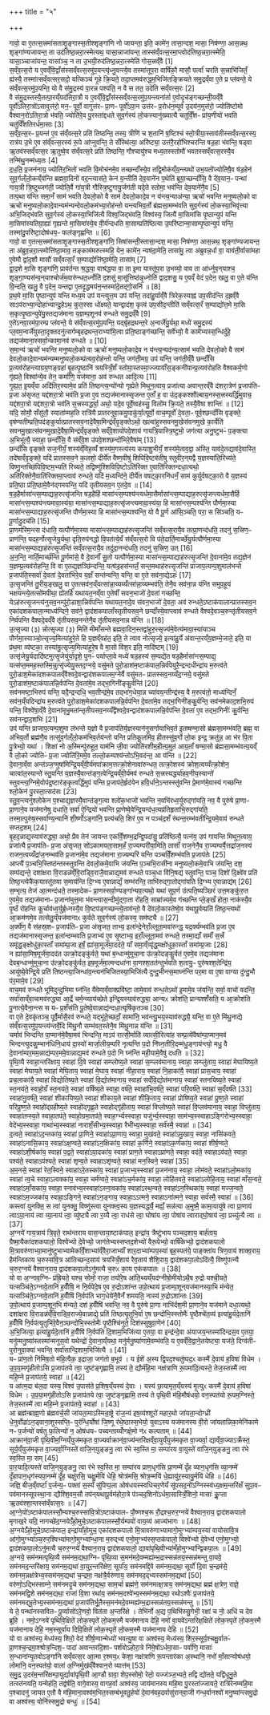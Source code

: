 +++
title = "५"

+++


  
गावो॒ वा ए॒तत्स॒त्त्रमा॑सताशृ॒ङ्गास्स॒तीश्शृङ्गा॑णि नो जायन्ता॒ इति॒ कामे॑न॒ तासा॒न्दश॒ मासा॒ निष॑ण्णा॒ आस॒न्नथ॒ शृङ्गा॑ण्यजायन्त॒ ता उद॑तिष्ठ॒न्नरा॒त्स्मेत्यथ॒ यासा॒न्नाजा॑यन्त॒ तास्स॑व्ँवत्स॒रमा॒प्त्वोद॑तिष्ठ॒न्नरा॒त्स्मेति॒ यासा॒ञ्चाजा॑यन्त॒ यासा॑ञ्च॒ न ता उ॒भयी॒रुद॑तिष्ठ॒न्नरा॒त्स्मेति॑ गोस॒त्त्रव्ँवै [1]  
स॒व्ँव॒त्स॒रो य ए॒वव्ँवि॒द्वाँस॑स्सव्ँवत्स॒रमु॑प॒यन्त्यृ॑ध्नु॒वन्त्ये॒व तस्मा॑त्तूप॒रा वार्षि॑कौ॒ मासौ॒ पर्त्वा॑ चरति स॒त्त्राभि॑जितँ॒ ह्य॑स्यै॒ तस्मा॑त्सव्ँवत्सर॒सदो॒ यत्किञ्च॑ गृ॒हे क्रि॒यते॒ तदा॒प्तमव॑रुद्धम॒भिजि॑तङ्क्रियते समु॒द्रव्ँवा ए॒ते प्र प्ल॑वन्ते॒ ये स॑व्ँवत्स॒रमु॑प॒यन्ति॒ यो वै स॑मु॒द्रस्य॑ पा॒रन्न पश्य॑ति॒ न वै स तत॒ उदे॑ति सव्ँवत्स॒रः [2]  
वै स॑मु॒द्रस्तस्यै॒तत्पा॒रय्ँयद॑तिरा॒त्रौ य ए॒वव्ँवि॒द्वाँस॑स्सव्ँवत्स॒रमु॑प॒यन्त्यना॑र्ता ए॒वोदृच॑ङ्गच्छन्ती॒यव्ँवै पूर्वो॑ऽतिरा॒त्रो॑ऽसावुत्त॑रो॒ मन॒ᳶ पूर्वो॒ वागुत्त॑रᳶ प्रा॒णᳶ पूर्वो॑ऽपा॒न उत्त॑रᳶ प्र॒रोध॑न॒म्पूर्व॑ उ॒दय॑न॒मुत्त॑रो॒ ज्योति॑ष्टोमो वैश्वान॒रो॑ऽतिरा॒त्रो भ॑वति॒ ज्योति॑रे॒व पु॒रस्ता॑द्दधते सुव॒र्गस्य॑ लो॒कस्यानु॑ख्यात्यै चतुर्विँ॒शᳶ प्रा॑य॒णीयो॑ भवति चतु॑र्विँशतिरर्धमा॒साः [3]  
स॒व्ँव॒त्स॒रᳶ प्र॒यन्त॑ ए॒व स॑व्ँवत्स॒रे प्रति॑ तिष्ठन्ति॒ तस्य॒ त्रीणि॑ च श॒तानि॑ ष॒ष्टिश्च॑ स्तो॒त्रीया॒स्ताव॑तीस्सव्ँवत्स॒रस्य॒ रात्र॑य उ॒भे ए॒व स॑व्ँवत्स॒रस्य॑ रू॒पे आ॑प्नुवन्ति॒ ते सँस्थि॑त्या॒ अरि॑ष्ट्या॒ उत्त॑रै॒रहो॑भिश्चरन्ति षड॒हा भ॑वन्ति॒ षड्वा ऋ॒तव॑स्सव्ँवत्स॒र ऋ॒तुष्वे॒व स॑व्ँवत्स॒रे प्रति॑ तिष्ठन्ति॒ गौश्चायु॑श्च मध्य॒तस्स्तोमौ॑ भवतस्सव्ँवत्स॒रस्यै॒व तन्मि॑थु॒नम्म॑ध्य॒तः [4]  
द॒ध॒ति॒ प्र॒जन॑नाय॒ ज्योति॑र॒भितो॑ भवति वि॒मोच॑नमे॒व तच्छन्दाँ॑स्ये॒व तद्वि॒मोक॑य्ँय॒न्त्यथो॑ उभ॒यतो॑ज्योतिषै॒व ष॑ड॒हेन॑ सुव॒र्गल्ँलो॒कय्ँय॑न्ति ब्रह्मवा॒दिनो॑ वद॒न्त्यास॑ते॒ केन॑ य॒न्तीति॑ देव॒याने॑न प॒थेति॑ ब्रूया॒च्छन्दाँ॑सि॒ वै दे॑व॒यान॒ᳶ पन्था॑ गाय॒त्री त्रि॒ष्टुब्जग॑ती॒ ज्योति॒र्वै गा॑य॒त्री गौस्त्रि॒ष्टुगायु॒र्जग॑ती यदे॒ते स्तोमा॒ भव॑न्ति देव॒याने॑नै॒व [5]  
तत्प॒था य॑न्ति समा॒नँ साम॑ भवति देवलो॒को वै साम॑ देवलो॒कादे॒व न य॑न्त्य॒न्याअ॑न्या॒ ऋचो॑ भवन्ति मनुष्यलो॒को वा ऋचो॑ मनुष्यलो॒कादे॒वान्यम॑न्यन्देवलो॒कम॑भ्या॒रोह॑न्तो यन्त्यभिव॒र्तो ब्र॑ह्मसा॒मम्भ॑वति सुव॒र्गस्य॑ लो॒कस्या॒भिवृ॑त्त्या अभि॒जिद्भ॑वति सुव॒र्गस्य॑ लो॒कस्या॒भिजि॑त्यै विश्व॒जिद्भ॑वति॒ विश्व॑स्य॒ जित्यै॑ मा॒सिमा॑सि पृ॒ष्ठान्युप॑ यन्ति मा॒सिमा॑स्यतिग्रा॒ह्या॑ गृह्यन्ते मा॒सिमा॑स्ये॒व वी॒र्य॑न्दधति मा॒साम्प्रति॑ष्ठित्या उ॒परि॑ष्टान्मा॒साम्पृ॒ष्ठान्युप॑ यन्ति॒ तस्मा॑दु॒परि॑ष्टा॒दोष॑धय॒ᳶ फल॑ङ्गृह्णन्ति ॥ [6]  
गावो॒ वा ए॒तत्स॒त्त्रमा॑सताशृ॒ङ्गास्स॒तीश्शृङ्गा॑णि॒ सिषा॑सन्ती॒स्तासा॒न्दश॒ मासा॒ निष॑ण्णा॒ आस॒न्नथ॒ शृङ्गा॑ण्यजायन्त॒ ता अ॑ब्रुव॒न्नरा॒त्स्मोत्ति॑ष्ठा॒माव॒ तङ्काम॑मरुत्स्महि॒ येन॒ कामे॑न॒ न्यष॑दा॒मेति॒ तासा॑मु॒ त्वा अ॑ब्रुवन्न॒र्धा वा॒ याव॑ती॒र्वासा॑महा ए॒वेमौ द्वा॑द॒शौ मासौ॑ सव्ँवत्स॒रँ स॒म्पाद्योत्ति॑ष्ठा॒मेति॒ तासा॑म् [7]  
द्वा॒द॒शे मा॒सि शृङ्गा॑णि॒ प्राव॑र्तन्त श्र॒द्धया॒ वाश्र॑द्धया वा॒ ता इ॒मा यास्तू॑प॒रा उ॒भय्यो॒ वाव ता आ॑र्ध्नुव॒न्‌याश्च॒ शृङ्गा॒ण्यस॑न्व॒न्‌याश्चोर्ज॑म॒वारु॑न्धत॒र्ध्नोति॑ द॒शसु॑ मा॒सू॑त्तिष्ठ॑न्नृ॒ध्नोति॑ द्वाद॒शसु॒ य ए॒वव्ँ वेद॑ प॒देन॒ खलु॒ वा ए॒ते य॑न्ति वि॒न्दति॒ खलु॒ वै प॒देन॒ यन्तद्वा ए॒तदृ॒द्धमय॑न॒न्तस्मा॑दे॒तद्गो॒सनि॑ ॥ [8]  
प्र॒थ॒मे मा॒सि पृ॒ष्ठान्युप॑ यन्ति मध्य॒म उप॑ यन्त्युत्त॒म उप॑ यन्ति॒ तदा॑हु॒र्याव्ँवै त्रिरेक॒स्याह्न॑ उप॒सीद॑न्ति द॒ह्रव्ँवै साऽप॑राभ्या॒न्दोहा॑भ्यान्दु॒हेऽथ॒ कुत॒स्सा धो॑क्ष्यते॒ यान्द्वाद॑श॒ कृत्व॑ उप॒सीद॒न्तीति॑ सव्ँवत्स॒रँ स॒म्पाद्यो॑त्त॒मे मा॒सि स॒कृत्पृ॒ष्ठान्युपे॑यु॒स्तद्यज॑माना य॒ज्ञम्प॒शूनव॑ रुन्धते समु॒द्रव्ँवै [9]  
ए॒ते॑ऽनवा॒रम॑पा॒रम्प्र प्ल॑वन्ते॒ ये स॑व्ँवत्स॒रमु॑प॒यन्ति॒ यद्बृ॑हद्रथन्त॒रे अ॒न्वर्जे॑यु॒र्यथा॒ मध्ये॑ समु॒द्रस्य॑ प्ल॒वम॒न्वर्जे॑युस्ता॒दृक्तदनु॑त्सर्गम्बृहद्रथन्त॒राभ्या॑मि॒त्वा प्र॑ति॒ष्ठाङ्ग॑च्छन्ति॒ सर्वे॑भ्यो॒ वै कामे॑भ्यस्स॒न्धिर्दु॑हे॒ तद्यज॑माना॒स्सर्वा॒न्कामा॒नव॑ रुन्धते ॥ [10]  
स॒मा॒न्य॑ ऋचो॑ भवन्ति मनुष्यलो॒को वा ऋचो॑ मनुष्यलो॒कादे॒व न य॑न्त्य॒न्यद॑न्य॒त्साम॑ भवति देवलो॒को वै साम॑ देवलो॒कादे॒वान्यम॑न्यम्मनुष्यलो॒कम्प्र॑त्यव॒रोह॑न्तो यन्ति॒ जग॑ती॒मग्र॒ उप॑ यन्ति॒ जग॑ती॒व्ँवै छन्दाँ॑सि प्र॒त्यव॑रोहन्त्याग्रय॒णङ्ग्रहा॑ बृ॒हत्पृ॒ष्ठानि॑ त्रयस्त्रिँ॒शँ स्तोमा॒स्तस्मा॒ज्ज्यायाँ॑स॒ङ्कनी॑यान्प्र॒त्यव॑रोहति वैश्वकर्म॒णो गृ॑ह्यते॒ विश्वा॑न्ये॒व तेन॒ कर्मा॑णि॒ यज॑माना॒ अव॑ रुन्धत आदि॒त्यः [11]  
गृ॒ह्य॒त॒ इ॒यव्ँवा अदि॑तिर॒स्यामे॒व प्रति॑ तिष्ठन्त्य॒न्यो॑न्यो गृह्येते मिथुन॒त्वाय॒ प्रजा॑त्या अवान्त॒रव्ँवै द॑शरा॒त्रेण॑ प्र॒जाप॑तिᳶ प्र॒जा अ॑सृजत॒ यद्द॑शरा॒त्रो भव॑ति प्र॒जा ए॒व तद्यज॑मानास्सृजन्त ए॒ताँ ह॒ वा उ॑द॒ङ्कश्शौ॑ल्बाय॒नस्स॒त्त्रस्यर्द्धि॑मुवाच॒ यद्द॑शरा॒त्रो यद्द॑शरा॒त्रो भव॑ति स॒त्त्रस्यर्द्ध्या॒ अथो॒ यदे॒व पूर्वे॒ष्वह॑स्सु॒ विलो॑म क्रि॒यते॒ तस्यै॒वैषा शान्तिः॑ ॥ [12]  
यदि॒ सोमौ॒ सँसु॑तौ॒ स्याता॑म्मह॒ति रात्रि॑यै प्रातरनुवा॒कमु॒पाकु॑र्या॒त्पूर्वो॒ वाच॒म्पूर्वो॑ दे॒वता॒ᳶ पूर्व॒श्छन्दाँ॑सि वृङ्क्ते॒ वृष॑ण्वतीम्प्रति॒पद॑ङ्कुर्यात्प्रातस्सव॒नादे॒वैषा॒मिन्द्र॑व्ँवृ॒ङ्क्तेऽथो॒ खल्वा॑हुस्सवनमु॒खेस॑वनमुखे का॒र्येति॑ सवनमु॒खात्स॑वनमुखादे॒वैषा॒मिन्द्र॑व्ँवृङ्क्ते सव्ँवे॒शायो॑पवे॒शाय॑ गायत्रि॒यास्त्रि॒ष्टुभो॒ जग॑त्या अनु॒ष्टुभᳶ॑ प॒ङ्क्त्या अ॒भिभू॑त्यै॒ स्वाहा॒ छन्दाँ॑सि॒ वै स॑व्ँवे॒श उ॑पवे॒शश्छन्दो॑भिरे॒वैषा॑म् [13]  
छन्दाँ॑सि वृङ्क्ते सज॒नीयँ॒ शस्य॑व्ँविह॒व्यँ॑ शस्य॑म॒गस्त्य॑स्य कयाशु॒भीयँ॒ शस्य॑मे॒ताव॒द्वा अ॑स्ति॒ याव॑दे॒तद्याव॑दे॒वास्ति॒ तदे॑षाव्ँवृङ्क्ते॒ यदि॑ प्रातस्सव॒ने क॒लशो॒ दीर्ये॑त वैष्ण॒वीषु॑ शिपिवि॒ष्टव॑तीषु स्तुवीर॒न्‌यद्वै य॒ज्ञस्या॑ति॒रिच्य॑ते॒ विष्णु॒न्तच्छि॑पिवि॒ष्टम॒भ्यति॑ रिच्यते॒ तद्विष्णु॑श्शिविपि॒ष्टोऽति॑रिक्त ए॒वाति॑रिक्तन्दधा॒त्यथो॒ अति॑रिक्तेनै॒वाति॑रिक्तमा॒प्त्वाव॑ रुन्धते॒ यदि॑ म॒ध्यन्दि॑ने॒ दीर्ये॑त वषट्का॒रनि॑धनँ॒ साम॑ कुर्युर्वषट्का॒रो वै य॒ज्ञस्य॑ प्रति॒ष्ठा प्र॑ति॒ष्ठामे॒वैन॑द्गमयन्ति॒ यदि॑ तृतीयसव॒न ए॒तदे॒व ॥ [14]  
ष॒ड॒हैर्मासा॑न्त्स॒म्पाद्याह॒रुत्सृ॑जन्ति षड॒हैर्हि मासा॑न्त्स॒म्पश्य॑न्त्यर्धमा॒सैर्मासा॑न्त्स॒म्पाद्याह॒रुत्सृ॑जन्त्यर्धमा॒सैर्हि मासा॑न्त्स॒म्पश्य॑न्त्यमावा॒स्य॑या॒ मासा॑न्त्स॒म्पाद्याह॒रुत्सृ॑जन्त्यमावा॒स्य॑या॒ हि मासा॑न्त्स॒म्पश्य॑न्ति पौर्णमा॒स्या मासा॑न्त्स॒म्पाद्याह॒रुत्सृ॑जन्ति पौर्णमा॒स्या हि मासा॑न्त्स॒म्पश्य॑न्ति॒ यो वै पू॒र्ण आ॑सि॒ञ्चति॒ परा॒ स सि॑ञ्चति॒ यᳶ पू॒र्णादु॒दच॑ति [15]  
प्रा॒णम॑स्मि॒न्त्स द॑धाति॒ यत्पौ॑र्णमा॒स्या मासा॑न्त्स॒म्पाद्याह॑रुत्सृ॒जन्ति॑ सव्ँवत्स॒रायै॒व तत्प्रा॒णन्द॑धति॒ तदनु॑ स॒त्त्रिण॒ᳶ प्राण॑न्ति॒ यदह॒र्नोत्सृ॒जेयु॒र्यथा॒ दृति॒रुप॑नद्धो वि॒पत॑त्ये॒वँ स॑व्ँवत्स॒रो वि प॑ते॒दार्ति॒मार्च्छे॑यु॒र्यत्पौ॑र्णमा॒स्या मासा॑न्त्स॒म्पाद्याह॑रुत्सृ॒जन्ति॑ सव्ँवत्स॒रायै॒व तदु॑दा॒नन्द॑धति॒ तदनु॑ स॒त्त्रिण॒ उत् [16]  
अ॒न॒न्ति॒ नार्ति॒मार्च्छ॑न्ति पू॒र्णमा॑से॒ वै दे॒वानाँ॑ सु॒तो यत्पौ॑र्णमा॒स्या मासा॑न्त्स॒म्पाद्याह॑रुत्सृ॒जन्ति॑ दे॒वाना॑मे॒व तद्य॒ज्ञेन॑ य॒ज्ञम्प्र॒त्यव॑रोहन्ति॒ वि वा ए॒तद्य॒ज्ञञ्छि॑न्दन्ति॒ यत्ष॑ड॒हस॑न्ततँ॒ सन्त॒मथाह॑रुत्सृ॒जन्ति॑ प्राजाप॒त्यम्प॒शुमाल॑भन्ते प्र॒जाप॑ति॒स्सर्वा॑ दे॒वता॑ दे॒वता॑भिरे॒व य॒ज्ञँ सन्त॑न्वन्ति॒ यन्ति॒ वा ए॒ते सव॑ना॒द्येऽहः॑ [17]  
उ॒त्सृ॒जन्ति॑ तु॒रीय॒ङ्खलु॒ वा ए॒तत्सव॑न॒य्ँयत्सा॑न्ना॒य्यय्यँत्सा॑न्ना॒य्यम्भव॑ति॒ तेनै॒व सव॑ना॒न्न य॑न्ति समुप॒हूय॑ भक्षयन्त्ये॒तत्सो॑मपीथा॒ ह्ये॑तर्हि॑ यथायत॒नव्ँवा ए॒तेषाँ॑ सवन॒भाजो॑ दे॒वता॑ गच्छन्ति॒ येऽह॑रुत्सृ॒जन्त्य॑नुसव॒नम्पु॑रो॒डाशा॒न्निर्व॑पन्ति यथायत॒नादे॒व स॑वन॒भाजो॑ दे॒वता॒ अव॑ रुन्धते॒ऽष्टाक॑पालान्प्रातस्सव॒न एका॑दशकपाला॒न्माध्य॑न्दिने॒ सव॑ने॒ द्वाद॑शकपालाँस्तृतीयसव॒ने छन्दाँ॑स्ये॒वाप्त्वाव॑ रुन्धते वैश्वदे॒वञ्च॒रुन्तृ॑तीयसव॒ने निर्व॑पन्ति वैश्वदे॒वव्ँवै तृ॑तीयसव॒नन्तेनै॒व तृ॑तीयसव॒नान्न य॑न्ति ॥ [18]  
उ॒त्सृज्या (३) न्नोत्सृज्या (३) मिति॑ मीमाँसन्ते ब्रह्मवा॒दिन॒स्तद्वा॑हुरु॒त्सृज्य॑मे॒वेत्य॑मावा॒स्या॑याञ्च पौर्णमा॒स्याञ्चो॒त्सृज्य॒मित्या॑हुरे॒ते हि य॒ज्ञव्ँवह॑त॒ इति॒ ते त्वाव नोत्सृज्ये॒ इत्या॑हु॒र्ये अ॑वान्त॒रय्ँय॒ज्ञम्भे॒जाते॒ इति॒ या प्र॑थ॒मा व्य॑ष्टका॒ तस्या॑मु॒त्सृज्य॒मित्या॑हुरे॒ष वै मा॒सो वि॑श॒र इति॒ नादि॑ष्टम् [19]  
उत्सृ॑जेयु॒र्यदादि॑ष्टमुत्सृ॒जेयु॑र्या॒दृशे॒ पुनᳶ॑ पर्याप्ला॒वे मध्ये॑ षड॒हस्य॑ स॒म्पद्ये॑त षड॒हैर्मासा॑न्त्स॒म्पाद्य॒ यत्स॑प्त॒ममह॒स्तस्मि॒न्नुत्सृ॑ज्येयु॒स्तद॒ग्नये॒ वसु॑मते पुरो॒डाश॑म॒ष्टाक॑पाल॒न्निर्व॑पेयुरै॒न्द्रन्दधीन्द्रा॑य म॒रुत्व॑ते पुरो॒डाश॒मेका॑दशकपालव्ँवैश्वदे॒वन्द्वाद॑शकपालम॒ग्नेर्वै वसु॑मतᳶ प्रातस्सव॒नय्यँद॒ग्नये॒ वसु॑मते पुरो॒डाश॑म॒ष्टाक॑पालन्नि॒र्वप॑न्ति दे॒वता॑मे॒व तद्भा॒गिनी॑ङ्कु॒र्वन्ति॑ [20]  
सव॑नमष्टा॒भिरुप॑ यन्ति॒ यदै॒न्द्रन्दधि॒ भव॒तीन्द्र॑मे॒व तद्भा॑ग॒धेया॒न्न च्या॑वय॒न्तीन्द्र॑स्य॒ वै म॒रुत्व॑तो॒ माध्य॑न्दिनँ॒ सव॑न॒य्ँयदिन्द्रा॑य म॒रुत्व॑ते पुरो॒डाश॒मेका॑दशकपालन्नि॒र्वप॑न्ति दे॒वता॑मे॒व तद्भा॒गिनी॑ङ्कु॒र्वन्ति॒ सव॑नमेकाद॒शभि॒रुप॑ यन्ति॒ विश्वे॑षा॒व्ँवै दे॒वाना॑मृभु॒मता॑न्तृतीयसव॒नय्यँद्वै॑श्वदे॒वन्द्वाद॑शकपालन्नि॒र्वप॑न्ति दे॒वता॑ ए॒व तद्भा॒गिनीः॑ कु॒र्वन्ति॒ सव॑नन्द्वाद॒शभिः॑ [21]  
उप॑ यन्ति प्राजाप॒त्यम्प॒शुमा ल॑भन्ते य॒ज्ञो वै प्र॒जाप॑तिर्य॒ज्ञस्यान॑नुसर्गायाभिव॒र्त इ॒तष्षण्मा॒सो ब्र॑ह्मसा॒मम्भ॑वति॒ ब्रह्म॒ वा अ॑भिव॒र्तो ब्रह्म॑णै॒व तत्सु॑व॒र्गल्ँलो॒कम॑भिव॒र्तय॑न्तो यन्ति प्रतिकू॒लमि॑व॒ हीतस्सु॑व॒र्गो लो॒क इन्द्र॒ क्रतु॑न्न॒ आ भ॑र पि॒ता पु॒त्रेभ्यो॒ यथा॑ । शिक्षा॑ नो अ॒स्मिन्पु॑रुहूत॒ याम॑नि जी॒वा ज्योति॑रशीम॒हीत्य॒मुत॑ आय॒ताँ षण्मा॒सो ब्र॑ह्मसा॒मम्भ॑वत्य॒यव्ँ वै लो॒को ज्योतिᳶ॑ प्र॒जा ज्योति॑रि॒ममे॒व तल्लो॒कम्पश्य॑न्तोऽभि॒वद॑न्त॒ आ य॑न्ति ॥ [22]  
दे॒वाना॒व्ँवा अन्त॑ञ्ज॒ग्मुषा॑मिन्द्रि॒यव्ँवी॒र्य॑मपा॑क्राम॒त्तत्क्रो॒शेनावा॑रुन्धत॒ तत्क्रो॒शस्य॑ क्रोश॒त्वय्यँत्क्रो॒शेन॒ चात्वा॑ल॒स्यान्ते॑ स्तु॒वन्ति॑ य॒ज्ञस्यै॒वान्त॑ङ्ग॒त्वेन्द्रि॒यव्ँवी॒र्य॑मव॑ रुन्धते स॒त्त्रस्यर्द्ध्या॑हव॒नीय॒स्यान्ते॑ स्तुवन्त्य॒ग्निमे॒वोप॑द्र॒ष्टार॑ङ्कृ॒त्वर्द्धि॒मुप॑ यन्ति प्र॒जाप॑ते॒र्हृद॑येन हवि॒र्धाने॒ऽन्तस्स्तु॑वन्ति प्रे॒माण॑मे॒वास्य॑ गच्छन्ति श्लो॒केन॑ पु॒रस्ता॒त्सद॑सः [23]  
स्तु॒व॒न्त्यनु॑श्लोकेन प॒श्चाद्य॒ज्ञस्यै॒वान्त॑ङ्ग॒त्वा श्लो॑क॒भाजो॑ भवन्ति न॒वभि॑रध्व॒र्युरुद्गा॑यति॒ नव॒ वै पुरु॑षे प्रा॒णाᳶ प्रा॒णाने॒व यज॑मानेषु दधाति॒ सर्वा॑ ऐ॒न्द्रियो॑ भवन्ति प्रा॒णेष्वे॒वेन्द्रि॒यन्द॑ध॒त्यप्र॑तिहृताभि॒रुद्गा॑यति॒ तस्मा॒त्पुरु॑ष॒स्सर्वा॑ण्य॒न्यानि॑ शी॒र्ष्णोऽङ्गा॑नि॒ प्रत्य॑चति॒ शिर॑ ए॒व न पञ्च॑द॒शँ र॑थन्त॒रम्भ॑वतीन्द्रि॒यमे॒वाव॑ रुन्धते सप्तद॒शम् [24]  
बृ॒हद॒न्नाद्य॒स्याव॑रुद्ध्या॒ अथो॒ प्रैव तेन॑ जायन्त एकविँ॒शम्भ॒द्रन्द्वि॒पदा॑सु॒ प्रति॑ष्ठित्यै॒ पत्न॑य॒ उप॑ गायन्ति मिथुन॒त्वाय॒ प्रजा॑त्यै प्र॒जाप॑तिᳶ प्र॒जा अ॑सृजत॒ सो॑ऽकामयता॒साम॒हँ रा॒ज्यम्परी॑या॒मिति॒ तासाँ॑ राज॒नेनै॒व रा॒ज्यम्पर्यै॒त्तद्रा॑ज॒नस्य॑ राजन॒त्वय्यँद्रा॑ज॒नम्भव॑ति प्र॒जाना॑मे॒व तद्यज॑माना रा॒ज्यम्परि॑ यन्ति पञ्चविँ॒शम्भ॑वति प्र॒जाप॑तेः [25]  
आप्त्यै॑ प॒ञ्चभि॒स्तिष्ठ॑न्तस्स्तुवन्ति देवलो॒कमे॒वाभि ज॑यन्ति प॒ञ्चभि॒रासी॑ना मनुष्यलो॒कमे॒वाभि ज॑यन्ति॒ दश॒ सम्प॑द्यन्ते॒ दशा॑क्षरा वि॒राडन्न॑व्ँवि॒राड्वि॒राजै॒वान्नाद्य॒मव॑ रुन्धते पञ्च॒धा वि॑नि॒षद्य॑ स्तुवन्ति॒ पञ्च॒ दिशो॑ दि॒क्ष्वे॑व प्रति॑ तिष्ठ॒न्त्येकै॑क॒यास्तु॑तया स॒माय॑न्ति दि॒ग्भ्य ए॒वान्नाद्यँ॒ सम्भ॑रन्ति॒ ताभि॑रुद्गा॒तोद्गा॑यति दि॒ग्भ्य ए॒वान्नाद्य॑म् [26]  
स॒म्भृत्य॒ तेज॑ आ॒त्मन्द॑धते॒ तस्मा॒देकᳶ॑ प्रा॒णस्सर्वा॒ण्यङ्गा॑न्यव॒त्यथो॒ यथा॑ सुप॒र्ण उ॑त्पति॒ष्यञ्छिर॑ उत्त॒मङ्कु॑रु॒त ए॒वमे॒व तद्यज॑मानाᳶ प्र॒जाना॑मुत्त॒मा भ॑वन्त्यास॒न्दीमु॑द्गा॒ता रो॑हति॒ साम्रा॑ज्यमे॒व ग॑च्छन्ति प्ले॒ङ्खँ होता॒ नाक॑स्यै॒व पृ॒ष्ठँ रो॑हन्ति कू॒र्चाव॑ध्व॒र्युर्ब्र॒ध्नस्यै॒व वि॒ष्टप॑ङ्गच्छन्त्ये॒ताव॑न्तो॒ वै दे॑वलो॒कास्तेष्वे॒व य॑थापू॒र्वम्प्रति॑ तिष्ठ॒न्त्यथो॑ आ॒क्रम॑णमे॒व तत्सेतु॒य्ँयज॑मानाᳵ कुर्वते सुव॒र्गस्य॑ लो॒कस्य॒ सम॑ष्ट्यै ॥ [27]  
अ॒र्क्ये॑ण॒ वै स॑हस्र॒शᳶ प्र॒जाप॑तिᳶ प्र॒जा अ॑सृजत॒ ताभ्य॒ इला॑न्दे॒नेराँ॒ल्लूता॒मवा॑रुन्द्ध॒ यद॒र्क्य॑म्भव॑ति प्र॒जा ए॒व तद्यज॑मानास्सृजन्त॒ इला॑न्दम्भवति प्र॒जाभ्य॑ ए॒व सृ॒ष्टाभ्य॒ इराँ॒ल्लूता॒मव॑ रुन्धते॒ तस्मा॒द्याँ समाँ॑ स॒त्त्रँ समृ॑द्ध॒ङ्क्षोधु॑का॒स्ताँ समा॑म्प्र॒जा इषँ॒ ह्या॑सा॒मूर्ज॑मा॒दद॑ते॒ याँ समा॒व्ँव्यृ॑द्ध॒मक्षो॑धुका॒स्ताँ समा॑म्प्र॒जाः [28]  
न ह्या॑सा॒मिष॒मूर्ज॑मा॒दद॑त उत्क्रो॒दङ्कु॑र्वते॒ यथा॑ ब॒न्धान्मु॑मुचा॒ना उ॑त्क्रो॒दङ्कु॒र्वत॑ ए॒वमे॒व तद्यज॑माना देवब॒न्धान्मु॑मुचा॒ना उ॑त्क्रो॒दङ्कु॑र्वत॒ इष॒मूर्ज॑मा॒त्मन्दधा॑ना वा॒णश्श॒तत॑न्तुर्भवति श॒तायु॒ᳶ पुरु॑षश्श॒तेन्द्रि॑य॒ आयु॑ष्ये॒वेन्द्रि॒ये प्रति॑ तिष्ठन्त्या॒जिन्धा॑व॒न्त्यन॑भिजितस्या॒भिजि॑त्यै दुन्दु॒भीन्त्स॒माघ्न॑न्ति पर॒मा वा ए॒षा वाग्या दु॑न्दु॒भौ प॑र॒मामे॒व [29]  
वाच॒मव॑ रुन्धते भूमिदुन्दु॒भिमा घ्न॑न्ति॒ यैवेमाव्ँवाक्प्रवि॑ष्टा॒ तामे॒वाव॑ रुन्ध॒तेऽथो॑ इ॒मामे॒व ज॑यन्ति॒ सर्वा॒ वाचो॑ वदन्ति॒ सर्वा॑साव्ँवा॒चामव॑रुद्ध्या आ॒र्द्रे चर्म॒न्व्याय॑च्छेते इन्द्रि॒यस्याव॑रुद्ध्या॒ आन्यᳵ क्रोश॑ति॒ प्रान्यश्शँ॑सति॒ य आ॒क्रोश॑ति पु॒नात्ये॒वैना॒न्त्स स यᳶ प्र॒शँस॑ति पू॒तेष्वे॒वान्नाद्य॑न्दधा॒त्यृषि॑कृतञ्च [30]  
वा ए॒ते दे॒वकृ॑तञ्च॒ पूर्वै॒र्मासै॒रव॑ रुन्धते॒ यद्भू॑ते॒च्छदाँ॒ सामा॑नि॒ भव॑न्त्यु॒भय॒स्याव॑रुद्ध्यै॒ यन्ति॒ वा ए॒ते मि॑थु॒नाद्ये स॑व्ँवत्स॒रमु॑प॒यन्त्य॑न्तर्वे॒दि मि॑थु॒नौ सम्भ॑वत॒स्तेनै॒व मि॑थु॒नान्न य॑न्ति ॥ [31]  
चर्माव॑ भिन्दन्ति पा॒प्मान॑मे॒वैषा॒मव॑ भिन्दन्ति॒ माऽप॑ रात्सी॒र्माति॑ व्यात्सी॒रित्या॑ह सम्प्र॒त्ये॑वैषा॑म्पा॒प्मान॒मव॑ भिन्दन्त्युदकु॒म्भान॑धिनि॒धाय॑ दा॒स्यो॑ मार्जा॒लीय॒म्परि॑ नृत्यन्ति प॒दो नि॑घ्न॒तीरि॒दम्म॑धु॒ङ्गाय॑न्त्यो॒ मधु॒ वै दे॒वाना॑म्पर॒मम॒न्नाद्य॑म्पर॒ममे॒वान्नाद्य॒मव॑ रुन्धते प॒दो नि घ्न॑न्ति मही॒यामे॒वैषु॑ दधति ॥ [32]  
पृ॒थि॒व्यै स्वाहा॒न्तरि॑क्षाय॒ स्वाहा॑ दि॒वे स्वाहा॑ सम्प्लोष्य॒ते स्वाहा॑ स॒म्प्लव॑मानाय॒ स्वाहा॒ सम्प्लु॑ताय॒ स्वाहा॑ मेघायिष्य॒ते स्वाहा॑ मेघाय॒ते स्वाहा॑ मेघि॒ताय॒ स्वाहा॑ मे॒घाय॒ स्वाहा॑ नीहा॒राय॒ स्वाहा॑ नि॒हाका॑यै॒ स्वाहा॑ प्रास॒चाय॒ स्वाहा॑ प्रच॒लाका॑यै॒ स्वाहा॑ विद्योतिष्य॒ते स्वाहा॑ वि॒द्योत॑मानाय॒ स्वाहा॑ सव्ँवि॒द्योत॑मानाय॒ स्वाहा॑ स्तनयिष्य॒ते स्वाहा॑ स्त॒नय॑ते॒ स्वाहो॒ग्रँ स्त॒नय॑ते॒ स्वाहा॑ वर्षिष्य॒ते स्वाहा॒ वर्ष॑ते॒ स्वाहा॑भि॒वर्ष॑ते॒ स्वाहा॑ परि॒वर्ष॑ते॒ स्वाहा॑ स॒व्ँवर्ष॑ते [33]  
स्वाहा॑नु॒वर्ष॑ते॒ स्वाहा॑ शीकायिष्य॒ते स्वाहा॑ शीकाय॒ते स्वाहा॑ शीकि॒ताय॒ स्वाहा॑ प्रोषिष्य॒ते स्वाहा॑ प्रुष्ण॒ते स्वाहा॑ परिप्रुष्ण॒ते स्वाहो॑द्ग्रहीष्य॒ते स्वाहो॑द्गृह्ण॒ते स्वाहोद्गृ॑हीताय॒ स्वाहा॑ विप्लोष्य॒ते स्वाहा॑ वि॒प्लव॑मानाय॒ स्वाहा॒ विप्लु॑ताय॒ स्वाहा॑तप्स्य॒ते स्वाहा॒तप॑ते॒ स्वाहो॒ग्रमा॒तप॑ते॒ स्वाह॒र्ग्भ्यस्स्वाहा॒ यजु॑र्भ्य॒स्स्वाहा॒ साम॑भ्य॒स्स्वाहाऽङ्गि॑रोभ्य॒स्स्वाहा॒ वेदे॑भ्य॒स्स्वाहा॒ गाथा॑भ्य॒स्स्वाहा॑ नाराशँ॒सीभ्य॒स्स्वाहा॒ रैभी॑भ्य॒स्स्वाहा॒ सर्व॑स्मै॒ स्वाहा॑ ॥ [34]  
द॒त्वते॒ स्वाहा॑ऽद॒न्तका॑य॒ स्वाहा॑ प्रा॒णिने॒ स्वाहा॑ऽप्रा॒णाय॒ स्वाहा॒ मुख॑वते॒ स्वाहा॑ऽमु॒खाय॒ स्वाहा॒ नासि॑कवते॒ स्वाहा॑ऽनासि॒काय॒ स्वाहा॑ऽक्ष॒ण्वते॒ स्वाहा॑ऽन॒क्षिका॑य॒ स्वाहा॑ क॒र्णिने॒ स्वाहा॑ऽक॒र्णका॑य॒ स्वाहा॑ शीर्ष॒ण्वते॒ स्वाहा॑ऽशी॒र्षका॑य॒ स्वाहा॑ प॒द्वते॒ स्वाहा॑ऽपा॒दका॑य॒ स्वाहा॑ प्राण॒ते स्वाहाऽप्रा॑णते॒ स्वाहा॒ वद॑ते॒ स्वाहाऽव॑दते॒ स्वाहा॒ पश्य॑ते॒ स्वाहाऽप॑श्यते॒ स्वाहा॑ शृण्व॒ते स्वाहाऽशृ॑ण्वते॒ स्वाहा॑ मन॒स्विने॒ स्वाहा॑ [35]  
अ॒म॒नसे॒ स्वाहा॑ रेत॒स्विने॒ स्वाहा॑ऽरे॒तस्का॑य॒ स्वाहा॑ प्र॒जाभ्य॒स्स्वाहा॑ प्र॒जन॑नाय॒ स्वाहा॒ लोम॑वते॒ स्वाहा॑ऽलो॒मका॑य॒ स्वाहा॑ त्व॒चे स्वाहा॒ऽत्वक्का॑य॒ स्वाहा॒ चर्म॑ण्वते॒ स्वाहा॑ऽच॒र्मका॑य॒ स्वाहा॒ लोहि॑तवते॒ स्वाहा॑ऽलोहि॒ताय॒ स्वाहा॑ माँस॒न्वते॒ स्वाहा॑ऽमाँ॒सका॑य॒ स्वाहा॒ स्नाव॑भ्य॒स्स्वाहा॑ऽस्ना॒वका॑य॒ स्वाहा॑ऽस्थ॒न्वते॒ स्वाहा॑ऽन॒स्थिका॑य॒ स्वाहा॑ मज्ज॒न्वते॒ स्वाहा॑ऽम॒ज्जका॑य॒ स्वाहा॒ऽङ्गिने॒ स्वाहा॑ऽन॒ङ्गाय॒ स्वाहा॒ऽऽत्मने॒ स्वाहाऽना॑त्मने॒ स्वाहा॒ सर्व॑स्मै॒ स्वाहा॑ ॥ [36]  
कस्त्वा॑ युनक्ति॒ स त्वा॑ युनक्तु॒ विष्णु॑स्त्वा युनक्त्व॒स्य य॒ज्ञस्यर्द्ध्यै॒ मह्यँ॒ सन्न॑त्या अ॒मुष्मै॒ कामा॒यायु॑षे त्वा प्रा॒णाय॑ त्वाऽपा॒नाय॑ त्वा व्या॒नाय॑ त्वा॒ व्यु॑ष्ट्यै त्वा र॒य्यै त्वा॒ राध॑से त्वा॒ घोषा॑य त्वा॒ पोषा॑य त्वाराद्घो॒षाय॑ त्वा॒ प्रच्यु॑त्यै त्वा ॥ [37]  
अ॒ग्नये॑ गाय॒त्राय॑ त्रि॒वृते॒ राथ॑न्तराय वास॒न्ताया॒ष्टाक॑पाल॒ इन्द्रा॑य॒ त्रैष्टु॑भाय पञ्चद॒शाय॒ बार्ह॑ताय॒ ग्रैष्मा॒यैका॑दशकपालो॒ विश्वे॑भ्यो दे॒वेभ्यो॒ जाग॑तेभ्यस्सप्तद॒शेभ्यो॑ वैरू॒पेभ्यो॒ वार्षि॑केभ्यो॒ द्वाद॑शकपालो मि॒त्रावरु॑णाभ्या॒मानु॑ष्टुभाभ्यामेकविँ॒शाभ्या॑व्ँवैरा॒जाभ्याँ॑ शार॒दाभ्या॑म्पय॒स्या॑ बृह॒स्पत॑ये॒ पाङ्क्ता॑य त्रिण॒वाय॑ शाक्व॒राय॒ हैम॑न्तिकाय च॒रुस्स॑वि॒त्र आ॑तिच्छन्द॒साय॑ त्रयस्त्रिँ॒शाय॑ रैव॒ताय॑ शैशि॒राय॒ द्वाद॑शकपा॒लोऽदि॑त्यै॒ विष्णु॑पत्न्यै च॒रुर॒ग्नये॑ वैश्वान॒राय॒ द्वाद॑शकपा॒लोऽनु॑मत्यै च॒रुᳵ का॒य एक॑कपालः ॥ [38]  
यो वा अ॒ग्नाव॒ग्निᳶ प्र॑ह्रि॒यते॒ यश्च॒ सोमो॒ राजा॒ तयो॑रे॒ष आ॑ति॒थ्यय्ँयद॑ग्नीषो॒मीयोऽथै॒ष रु॒द्रो यश्ची॒यते॒ यत्सञ्चि॑ते॒ऽग्नावे॒तानि॑ ह॒वीँषि॒ न नि॒र्वपे॑दे॒ष ए॒व रु॒द्रोऽशा॑न्त उपो॒त्थाय॑ प्र॒जाम्प॒शून्‌यज॑मानस्या॒भि म॑न्येत॒ यत्सञ्चि॑ते॒ऽग्नावे॒तानि॑ ह॒वीँषि॑ नि॒र्वप॑ति भाग॒धेये॑नै॒वैनँ॑ शमयति॒ नास्य॑ रु॒द्रोऽशा॑न्तः [39]  
उ॒पो॒त्थाय॑ प्र॒जाम्प॒शून॒भि म॑न्यते॒ दश॑ ह॒वीँषि॑ भवन्ति॒ नव॒ वै पुरु॑षे प्रा॒णा नाभि॑र्दश॒मी प्रा॒णाने॒व यज॑माने दधा॒त्यथो॒ दशा॑क्षरा वि॒राडन्न॑व्ँवि॒राड्वि॒राज्ये॒वान्नाद्ये॒ प्रति॑ तिष्ठत्यृ॒तुभि॒र्वा ए॒ष छन्दो॑भि॒स्स्तोमैः॑ पृ॒ष्ठैश्चे॑त॒व्य॑ इत्या॑हु॒र्यदे॒तानि॑ ह॒वीँषि॑ नि॒र्वप॑त्यृ॒तुभि॑रे॒वैन॒ञ्छन्दो॑भि॒स्स्तोमैः॑ पृ॒ष्ठैश्चि॑नुते॒ दिश॑स्सुषुवा॒णेन॑ [40]  
अ॒भि॒जित्या॒ इत्या॑हु॒र्यदे॒तानि॑ ह॒वीँषि॑ नि॒र्वप॑ति दि॒शाम॒भिजि॑त्या ए॒तया॒ वा इन्द्र॑न्दे॒वा अ॑याजय॒न्तस्मा॑दिन्द्रस॒व ए॒तया॒ मनु॑म्मनु॒ष्या॑स्तस्मा॑न्मनुस॒वो यथेन्द्रो॑ दे॒वाना॒य्ँयथा॒ मनु॑र्मनु॒ष्या॑णामे॒वम्भ॑वति॒ य ए॒वव्ँवि॒द्वाने॒तयेष्ट्या॒ यज॑ते॒ दिग्व॑तीᳶ पुरोनुवा॒क्या॑ भवन्ति॒ सर्वा॑सान्दि॒शाम॒भिजि॑त्यै ॥ [41]  
यᳶ प्रा॑ण॒तो नि॑मिष॒तो म॑हि॒त्वैक॒ इद्राजा॒ जग॑तो ब॒भूव॑ । य ईशे॑ अ॒स्य द्वि॒पद॒श्चतु॑ष्पद॒ᳵ कस्मै॑ दे॒वाय॑ ह॒विषा॑ विधेम । उ॒प॒या॒मगृ॑हीतोऽसि प्र॒जाप॑तये त्वा॒ जुष्ट॑ङ्गृह्णामि॒ तस्य॑ ते॒ द्यौर्म॑हि॒मा नक्ष॑त्राणि रू॒पमा॑दि॒त्यस्ते॒ तेज॒स्तस्मै॑ त्वा महि॒म्ने प्र॒जाप॑तये॒ स्वाहा॑ ॥ [42]  
य आ॑त्म॒दा ब॑ल॒दा यस्य॒ विश्व॑ उ॒पास॑ते प्र॒शिष॒य्ँयस्य॑ दे॒वाः । यस्य॑ छा॒यामृत॒य्ँयस्य॑ मृ॒त्युᳵ कस्मै॑ दे॒वाय॑ ह॒विषा॑ विधेम । उ॒प॒या॒मगृ॑हीतोऽसि प्र॒जाप॑तये त्वा॒ जुष्ट॑ङ्गृह्णामि॒ तस्य॑ ते पृथि॒वी म॑हि॒मौष॑धयो॒ वन॒स्पत॑यो रू॒पम॒ग्निस्ते॒ तेज॒स्तस्मै॑ त्वा महि॒म्ने प्र॒जाप॑तये॒ स्वाहा॑ ॥ [43]  
आ ब्रह्म॑न्ब्राह्म॒णो ब्र॑ह्मवर्च॒सी जा॑यता॒माऽस्मिन्रा॒ष्ट्रे रा॑ज॒न्य॑ इष॒व्य॑श्शूरो॑ महार॒थो जा॑यता॒न्दोग्ध्री॑ धे॒नुर्वोढा॑ऽन॒ड्वाना॒शुस्सप्ति॒ᳶ पुर॑न्धि॒र्योषा॑ जि॒ष्णू र॑थे॒ष्ठास्स॒भेयो॒ युवाऽस्य यज॑मानस्य वी॒रो जा॑यतान्निका॒मेनि॑कामे नᳶ प॒र्जन्यो॑ वर्षतु फ॒लिन्यो॑ न॒ ओष॑धयᳶ पच्यन्ताय्योँगक्षे॒मो न॑ᳵ कल्पताम् ॥ [44]  
आक्रान्‌॑वा॒जी पृ॑थि॒वीम॒ग्निय्ँयुज॑मकृत वा॒ज्यर्वाक्रान्‌॑वा॒ज्य॑न्तरि॑क्षव्ँवा॒युय्ँयुज॑मकृत वा॒ज्यर्वा॒ द्याव्ँवा॒ज्याऽक्रँ॑स्त॒ सूर्य॒य्ँयुज॑मकृत वा॒ज्यर्वा॒ग्निस्ते॑ वाजि॒न्‌युङ्ङनु॒ त्वा र॑भे स्व॒स्ति मा॒ सम्पा॑रय वा॒युस्ते॑ वाजि॒न्‌युङ्ङनु॒ त्वा र॑भे स्व॒स्ति मा॒ सम् [45]  
पा॒र॒यादि॒त्यस्ते॑ वाजि॒न्‌युङ्ङनु॒ त्वा र॑भे स्व॒स्ति मा॒ सम्पा॑रय प्राण॒धृग॑सि प्रा॒णम्मे॑ दृँह व्यान॒धृग॑सि व्या॒नम्मे॑ दृँहापान॒धृग॑स्यपा॒नम्मे॑ दृँह॒ चक्षु॑रसि॒ चक्षु॒र्मयि॑ धेहि॒ श्रोत्र॑मसि॒ श्रोत्र॒म्मयि॑ धे॒ह्यायु॑र॒स्यायु॒र्मयि॑ धेहि ॥ [46]  
जज्ञि॒ बीज॒व्ँवर्ष्टा॑ प॒र्जन्य॒ᳶ पक्ता॑ स॒स्यँ सु॑पिप्प॒ला ओष॑धयस्स्वधिचर॒णेयँ सू॑पसद॒नो॑ऽग्निस्स्व॑ध्य॒क्षम॒न्तरि॑क्षँ सुपा॒वᳶ पव॑मानस्सूपस्था॒ना द्यौश्शि॒वम॒सौ तप॑न्‌यथापू॒र्वम॑होरा॒त्रे प॑ञ्चद॒शिनो॑ऽर्धमा॒सास्त्रिँ॒शिनो॒ मासाः॑ कॢ॒प्ता ऋ॒तव॑श्शा॒न्तस्स॑व्ँवत्स॒रः ॥ [47]  
आ॒ग्ने॒यो॑ऽष्टाक॑पालस्सौ॒म्यश्च॒रुस्सा॑वि॒त्रो॑ऽष्टाक॑पालᳶ पौ॒ष्णश्च॒रू रौ॒द्रश्च॒रुर॒ग्नये॑ वैश्वान॒राय॒ द्वाद॑शकपालो मृगाख॒रे यदि॒ नागच्छे॑द॒ग्नयेऽँ॑हो॒मुचे॒ऽष्टाक॑पालस्सौ॒र्यम्पयो॑ वाय॒व्य॑ आज्य॑भागः ॥ [48]  
अ॒ग्नयेऽँ॑हो॒मुचे॒ऽष्टाक॑पाल॒ इन्द्रा॑याँहो॒मुच॒ एका॑दशकपालो मि॒त्रावरु॑णाभ्यामागो॒मुग्भ्या॑म्पय॒स्या॑ वायोसावि॒त्र आ॑गो॒मुग्भ्या॑ञ्च॒रुर॒श्विभ्या॑मागो॒मुग्भ्या॑न्धा॒ना म॒रुद्भ्य॑ एनो॒मुग्भ्य॑स्स॒प्तक॑पालो॒ विश्वे॑भ्यो दे॒वेभ्य॑ एनो॒मुग्भ्यो॒ द्वाद॑शकपा॒लोऽनु॑मत्यै च॒रुर॒ग्नये॑ वैश्वान॒राय॒ द्वाद॑शकपालो॒ द्यावा॑पृथि॒वीभ्या॑मँहो॒मुग्भ्या॑न्द्विकपा॒लः ॥ [49]  
अ॒ग्नये॒ सम॑नमत्पृथि॒व्यै सम॑नम॒द्यथा॒ग्निᳶ पृ॑थि॒व्या स॒मन॑मदे॒वम्मह्य॑म्भ॒द्रास्सन्न॑तय॒स्सन्न॑मन्तु वा॒यवे॒ सम॑नमद॒न्तरि॑क्षाय॒ सम॑नम॒द्यथा॑ वा॒युर॒न्तरि॑क्षेण॒ सूर्या॑य॒ सम॑नमद्दि॒वे सम॑नम॒द्यथा॒ सूर्यो॑ दि॒वा च॒न्द्रम॑से॒ सम॑नम॒न्नक्ष॑त्रेभ्य॒स्सम॑नम॒द्यथा॑ च॒न्द्रमा॒ नक्ष॑त्रै॒र्वरु॑णाय॒ सम॑नमद॒द्भ्यस्सम॑नम॒द्यथा॑ [50]  
वरु॑णो॒ऽद्भिस्साम्ने॒ सम॑नमदृ॒चे सम॑नम॒द्यथा॒ साम॒र्चा ब्रह्म॑णे॒ सम॑नमत्क्ष॒त्राय॒ सम॑नम॒द्यथा॒ ब्रह्म॑ क्ष॒त्रेण॒ राज्ञे॒ सम॑नमद्वि॒शे सम॑नम॒द्यथा॒ राजा॑ वि॒शा रथा॑य॒ सम॑नम॒दश्वे॑भ्य॒स्सम॑नम॒द्यथा॒ रथोऽश्वैः॑ प्र॒जाप॑तये॒ सम॑नमद्भू॒तेभ्य॒स्सम॑नम॒द्यथा॑ प्र॒जाप॑तिर्भू॒तैस्स॒मन॑मदे॒वम्मह्य॑म्भ॒द्रास्सन्न॑तय॒स्सन्न॑मन्तु ॥ [51]  
ये ते॒ पन्था॑नस्सवितᳶ पू॒र्व्यासो॑ऽरे॒णवो॒ वित॑ता अ॒न्तरि॑क्षे । तेभि॑र्नो अ॒द्य प॒थिभि॑स्सु॒गेभी॒ रक्षा॑ च नो॒ अधि॑ च देव ब्रूहि । नमो॒ऽग्नये॑ पृथिवि॒क्षिते॑ लोक॒स्पृते॑ लो॒कम॒स्मै यज॑मानाय देहि॒ नमो॑ वा॒यवे॑ऽन्तरिक्ष॒क्षिते॑ लोक॒स्पृते॑ लो॒कम॒स्मै यज॑मानाय देहि॒ नम॒स्सूर्या॑य दिवि॒क्षिते॑ लोक॒स्पृते॑ लो॒कम॒स्मै यज॑मानाय देहि ॥ [52]  
यो वा अश्व॑स्य॒ मेध्य॑स्य॒ शिरो॒ वेद॑ शीर्ष॒ण्वान्मेध्यो॑ भवत्यु॒षा वा अश्व॑स्य॒ मेध्य॑स्य॒ शिर॒स्सूर्य॒श्चक्षु॒र्वातᳶ॑ प्रा॒णश्च॒न्द्रमा॒श्श्रोत्र॒न्दिश॒ᳶ पादा॑ अवान्तरदि॒शाᳶ पर्श॑वोऽहोरा॒त्रे नि॑मे॒षो॑ऽर्धमा॒साᳶ पर्वा॑णि॒ मासाः॑ स॒न्धाना॑न्यृ॒तवोऽङ्गा॑नि सव्ँवत्स॒र आ॒त्मा र॒श्मय॒ᳵ केशा॒ नक्ष॑त्राणि रू॒पन्तार॑का अ॒स्थानि॒ नभो॑ माँ॒सान्योष॑धयो॒ लोमा॑नि॒ वन॒स्पत॑यो॒ वाला॑ अ॒ग्निर्मुख॑व्ँवैश्वान॒रो व्यात्त॑म् [53]  
स॒मु॒द्र उ॒दर॑म॒न्तरि॑क्षम्पा॒युर्द्यावा॑पृथि॒वी आ॒ण्डौ ग्रावा॒ शेप॒स्सोमो॒ रेतो॒ यज्ज॑ञ्ज॒भ्यते॒ तद्वि द्यो॑तते॒ यद्वि॑धूनु॒ते तत्स्त॑नयति॒ यन्मेह॑ति॒ तद्व॑र्षति॒ वागे॒वास्य॒ वागह॒र्वा अश्व॑स्य॒ जाय॑मानस्य महि॒मा पु॒रस्ता॑ज्जायते॒ रात्रि॑रेनम्महि॒मा प॒श्चादनु॑ जायत ए॒तौ वै म॑हि॒माना॒वश्व॑म॒भित॒स्सम्ब॑भूवतु॒र्हयो॑ दे॒वान॑वह॒दर्वासु॑रान्‌वा॒जी ग॑न्ध॒र्वानश्वो॑ मनु॒ष्या॑न्त्समु॒द्रो वा अश्व॑स्य॒ योनि॑स्समु॒द्रो बन्धुः॑ ॥ [54]  
